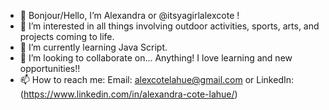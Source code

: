 - 👋 Bonjour/Hello, I’m Alexandra or @itsyagirlalexcote !
- 👀 I’m interested in all things involving outdoor activities, sports, arts, and projects coming to life. 
- 🌱 I’m currently learning Java Script.
- 💞️ I’m looking to collaborate on... Anything! I love learning and new opportunities!!
- 📫 How to reach me: Email: alexcotelahue@gmail.com or LinkedIn: (https://www.linkedin.com/in/alexandra-cote-lahue/) 

<!---
itsyagirlalexcote/itsyagirlalexcote is a ✨ special ✨ repository because its `README.md` (this file) appears on your GitHub profile.
You can click the Preview link to take a look at your changes.
--->
